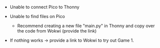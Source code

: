 * Unable to connect Pico to Thonny
* Unable to find files on Pico
    * Recommend creating a new file "main.py" in Thonny and copy over the code from Wokwi (provide the link)
 
* If nothing works -> provide a link to Wokwi to try out Game 1.  
